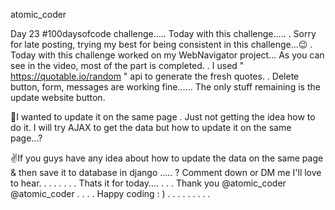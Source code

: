atomic_coder

Day 23 #100daysofcode challenge.....
Today with this challenge.....
.
Sorry for late posting, trying my best for being consistent in this challenge...😉
.
Today with this challenge worked on my WebNavigator project... As you can see in the video, most of the part is completed.
.
I used " https://quotable.io/random " api to generate the fresh quotes.
.
Delete button, form, messages are working fine...... The only stuff remaining is the update website button.

🤷I wanted to update it on the same page . Just not getting the idea how to do it. I will try AJAX to get the data but how to update it on the same page...?

✌️If you guys have any idea about how to update the data on the same page & then save it to database in django ..... ? Comment down or DM me I'll love to hear.
.
.
.
.
.
.
.
Thats it for today....
.
.
.
Thank you
@atomic_coder
@atomic_coder
.
.
.
.
Happy coding : )
.
.
.
.
.
.
.
.
.